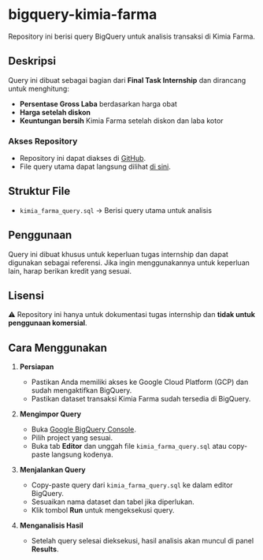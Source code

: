 # bigquery-kimia-farma  

Repository ini berisi query BigQuery untuk analisis transaksi di Kimia Farma.  

## Deskripsi  
Query ini dibuat sebagai bagian dari **Final Task Internship** dan dirancang untuk menghitung:  
- **Persentase Gross Laba** berdasarkan harga obat  
- **Harga setelah diskon**  
- **Keuntungan bersih** Kimia Farma setelah diskon dan laba kotor  

### Akses Repository  
- Repository ini dapat diakses di [GitHub](https://github.com/haurafathiya/bigquery-kimia-farma).
- File query utama dapat langsung dilihat [di sini](https://github.com/haurafathiya/bigquery-kimia-farma/blob/main/kimia_farma_query.sql).

## Struktur File  
- `kimia_farma_query.sql` → Berisi query utama untuk analisis  

## Penggunaan  
Query ini dibuat khusus untuk keperluan tugas internship dan dapat digunakan sebagai referensi. Jika ingin menggunakannya untuk keperluan lain, harap berikan kredit yang sesuai.  

## Lisensi  
⚠️ Repository ini hanya untuk dokumentasi tugas internship dan **tidak untuk penggunaan komersial**.


## Cara Menggunakan

1. **Persiapan**  
   - Pastikan Anda memiliki akses ke Google Cloud Platform (GCP) dan sudah mengaktifkan BigQuery.  
   - Pastikan dataset transaksi Kimia Farma sudah tersedia di BigQuery.  

2. **Mengimpor Query**  
   - Buka [Google BigQuery Console](https://console.cloud.google.com/bigquery).  
   - Pilih project yang sesuai.  
   - Buka tab **Editor** dan unggah file `kimia_farma_query.sql` atau copy-paste langsung kodenya.

3. **Menjalankan Query**  
   - Copy-paste query dari `kimia_farma_query.sql` ke dalam editor BigQuery.  
   - Sesuaikan nama dataset dan tabel jika diperlukan.  
   - Klik tombol **Run** untuk mengeksekusi query.  

4. **Menganalisis Hasil**  
   - Setelah query selesai dieksekusi, hasil analisis akan muncul di panel **Results**.  
